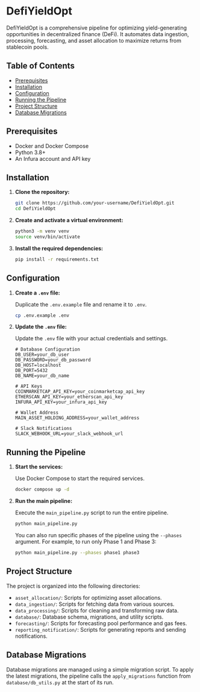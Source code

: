 # DefiYieldOpt

DefiYieldOpt is a comprehensive pipeline for optimizing yield-generating opportunities in decentralized finance (DeFi). It automates data ingestion, processing, forecasting, and asset allocation to maximize returns from stablecoin pools.

## Table of Contents

- [Prerequisites](#prerequisites)
- [Installation](#installation)
- [Configuration](#configuration)
- [Running the Pipeline](#running-the-pipeline)
- [Project Structure](#project-structure)
- [Database Migrations](#database-migrations)

## Prerequisites

- Docker and Docker Compose
- Python 3.8+
- An Infura account and API key

## Installation

1.  **Clone the repository:**

    ```bash
    git clone https://github.com/your-username/DefiYieldOpt.git
    cd DefiYieldOpt
    ```

2.  **Create and activate a virtual environment:**

    ```bash
    python3 -m venv venv
    source venv/bin/activate
    ```

3.  **Install the required dependencies:**

    ```bash
    pip install -r requirements.txt
    ```

## Configuration

1.  **Create a `.env` file:**

    Duplicate the `.env.example` file and rename it to `.env`.

    ```bash
    cp .env.example .env
    ```

2.  **Update the `.env` file:**

    Update the `.env` file with your actual credentials and settings.

    ```
    # Database Configuration
    DB_USER=your_db_user
    DB_PASSWORD=your_db_password
    DB_HOST=localhost
    DB_PORT=5432
    DB_NAME=your_db_name

    # API Keys
    COINMARKETCAP_API_KEY=your_coinmarketcap_api_key
    ETHERSCAN_API_KEY=your_etherscan_api_key
    INFURA_API_KEY=your_infura_api_key

    # Wallet Address
    MAIN_ASSET_HOLDING_ADDRESS=your_wallet_address

    # Slack Notifications
    SLACK_WEBHOOK_URL=your_slack_webhook_url
    ```

## Running the Pipeline

1.  **Start the services:**

    Use Docker Compose to start the required services.

    ```bash
    docker compose up -d
    ```

2.  **Run the main pipeline:**

    Execute the `main_pipeline.py` script to run the entire pipeline.

    ```bash
    python main_pipeline.py
    ```

    You can also run specific phases of the pipeline using the `--phases` argument. For example, to run only Phase 1 and Phase 3:

    ```bash
    python main_pipeline.py --phases phase1 phase3
    ```

## Project Structure

The project is organized into the following directories:

-   `asset_allocation/`: Scripts for optimizing asset allocations.
-   `data_ingestion/`: Scripts for fetching data from various sources.
-   `data_processing/`: Scripts for cleaning and transforming raw data.
-   `database/`: Database schema, migrations, and utility scripts.
-   `forecasting/`: Scripts for forecasting pool performance and gas fees.
-   `reporting_notification/`: Scripts for generating reports and sending notifications.

## Database Migrations

Database migrations are managed using a simple migration script. To apply the latest migrations, the pipeline calls the `apply_migrations` function from `database/db_utils.py` at the start of its run.
